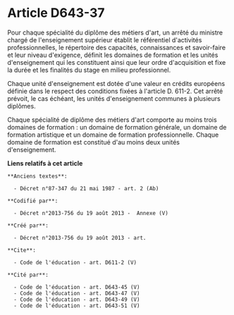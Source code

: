 # Article D643-37

Pour chaque spécialité du diplôme des métiers d'art, un arrêté du ministre chargé de l'enseignement supérieur établit le
référentiel d'activités professionnelles, le répertoire des capacités, connaissances et savoir-faire et leur niveau
d'exigence, définit les domaines de formation et les unités d'enseignement qui les constituent ainsi que leur ordre
d'acquisition et fixe la durée et les finalités du stage en milieu professionnel. 

Chaque unité d'enseignement est dotée d'une valeur en crédits européens définie dans le respect des conditions fixées à
l'article D. 611-2. Cet arrêté prévoit, le cas échéant, les unités d'enseignement communes à plusieurs diplômes. 

Chaque spécialité de diplôme des métiers d'art comporte au moins trois domaines de formation : un domaine de formation
générale, un domaine de formation artistique et un domaine de formation professionnelle. Chaque domaine de formation est
constitué d'au moins deux unités d'enseignement.

**Liens relatifs à cet article**

	**Anciens textes**:

	  - Décret n°87-347 du 21 mai 1987 - art. 2 (Ab)

	**Codifié par**:

	  - Décret n°2013-756 du 19 août 2013 -  Annexe (V)

	**Créé par**:

	  - Décret n°2013-756 du 19 août 2013 - art.

	**Cite**:

	  - Code de l'éducation - art. D611-2 (V)

	**Cité par**:

	  - Code de l'éducation - art. D643-45 (V)
	  - Code de l'éducation - art. D643-47 (V)
	  - Code de l'éducation - art. D643-49 (V)
	  - Code de l'éducation - art. D643-51 (V)

